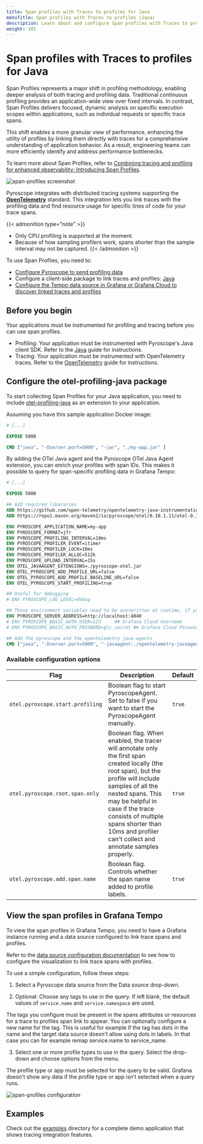 ```yaml
---
title: Span profiles with Traces to profiles for Java
menuTitle: Span profiles with Traces to profiles (Java)
description: Learn about and configure Span profiles with Traces to profiles in Grafana for the Java language.
weight: 101
---
```


# Span profiles with Traces to profiles for Java

Span Profiles represents a major shift in profiling methodology, enabling deeper analysis of both tracing and profiling data.
Traditional continuous profiling provides an application-wide view over fixed intervals.
In contrast, Span Profiles delivers focused, dynamic analysis on specific execution scopes within applications, such as individual requests or specific trace spans.

This shift enables a more granular view of performance, enhancing the utility of profiles by linking them directly with traces for a comprehensive understanding of application behavior. As a result, engineering teams can more efficiently identify and address performance bottlenecks.

To learn more about Span Profiles, refer to [Combining tracing and profiling for enhanced observability: Introducing Span Profiles](/blog/2024/02/06/combining-tracing-and-profiling-for-enhanced-observability-introducing-span-profiles/).

![span-profiles screenshot](https://grafana.com/static/img/docs/tempo/profiles/tempo-profiles-Span-link-profile-data-source.png)

Pyroscope integrates with distributed tracing systems supporting the [**OpenTelemetry**](https://opentelemetry.io/docs/instrumentation/java/getting-started/) standard.
This integration lets you link traces with the profiling data and find resource usage for specific lines of code for your trace spans.

{{< admonition type="note" >}}
* Only CPU profiling is supported at the moment.
* Because of how sampling profilers work, spans shorter than the sample interval may not be captured.
{{< /admonition >}}

To use Span Profiles, you need to:

* [Configure Pyroscope to send profiling data](../../)
* Configure a client-side package to link traces and profiles: [Java](https://github.com/grafana/otel-profiling-java)
* [Configure the Tempo data source in Grafana or Grafana Cloud to discover linked traces and profiles](/docs/grafana-cloud/connect-externally-hosted/data-sources/tempo/configure-tempo-data-source/)

## Before you begin

Your applications must be instrumented for profiling and tracing before you can use span profiles.

* Profiling: Your application must be instrumented with Pyroscope's Java client SDK. Refer to the [Java](../../language-sdks/java/) guide for instructions.
* Tracing: Your application must be instrumented with OpenTelemetry traces. Refer to the [OpenTelemetry](https://opentelemetry.io/docs/languages/java/getting-started/) guide for instructions.

## Configure the otel-profiling-java package

To start collecting Span Profiles for your Java application, you need to include [otel-profiling-java](https://github.com/pyroscope-io/otel-profiling-java) as an extension to your application.

Assuming you have this sample application Docker image:

```Dockerfile
# [...]

EXPOSE 5000

CMD ["java", "-Dserver.port=5000", "-jar", "./my-app.jar" ]
```

By adding the OTel Java agent and the Pyroscope OTel Java Agent extension, you can enrich your profiles with span IDs. This makes it possible to query for span-specific profiling data in Grafana Tempo:

```Dockerfile
# [...]

EXPOSE 5000

## Add required libararies
ADD https://github.com/open-telemetry/opentelemetry-java-instrumentation/releases/download/v1.17.0/opentelemetry-javaagent.jar opentelemetry-javaagent.jar
ADD https://repo1.maven.org/maven2/io/pyroscope/otel/0.10.1.11/otel-0.10.1.11.jar pyroscope-otel.jar

ENV PYROSCOPE_APPLICATION_NAME=my-app
ENV PYROSCOPE_FORMAT=jfr
ENV PYROSCOPE_PROFILING_INTERVAL=10ms
ENV PYROSCOPE_PROFILER_EVENT=itimer
ENV PYROSCOPE_PROFILER_LOCK=10ms
ENV PYROSCOPE_PROFILER_ALLOC=512k
ENV PYROSCOPE_UPLOAD_INTERVAL=15s
ENV OTEL_JAVAAGENT_EXTENSIONS=./pyroscope-otel.jar
ENV OTEL_PYROSCOPE_ADD_PROFILE_URL=false
ENV OTEL_PYROSCOPE_ADD_PROFILE_BASELINE_URL=false
ENV OTEL_PYROSCOPE_START_PROFILING=true

## Useful for debugging
# ENV PYROSCOPE_LOG_LEVEL=debug

## Those environment variables need to be overwritten at runtime, if you are using Grafana Cloud
ENV PYROSCOPE_SERVER_ADDRESS=http://localhost:4040
# ENV PYROSCOPE_BASIC_AUTH_USER=123     ## Grafana Cloud Username
# ENV PYROSCOPE_BASIC_AUTH_PASSWORD=glc_secret ## Grafana Cloud Password / API Token

## Add the pyroscope and the opentelemetry java-agents
CMD ["java", "-Dserver.port=5000", "-javaagent:./opentelemetry-javaagent.jar", "-jar", "./my-app.jar" ]
```

### Available configuration options

| Flag                             | Description                                                                                                                                                                                                                                                                                                             | Default |
| -------------------------------- | ----------------------------------------------------------------------------------------------------------------------------------------------------------------------------------------------------------------------------------------------------------------------------------------------------------------------- | ------- |
| `otel.pyroscope.start.profiling` | Boolean flag to start PyroscopeAgent. Set to false if you want to start the PyroscopeAgent manually.                                                                                                                                                                                                                    | `true`  |
| `otel.pyroscope.root.span.only`  | Boolean flag. When enabled, the tracer will annotate only the first span created locally (the root span), but the profile will include samples of all the nested spans. This may be helpful in case if the trace consists of multiple spans shorter than 10ms and profiler can't collect and annotate samples properly. | `true`  |
| `otel.pyroscope.add.span.name`   | Boolean flag. Controls whether the span name added to profile labels.                                                                                                                                                                                                                                                   | `true`  |

## View the span profiles in Grafana Tempo

To view the span profiles in Grafana Tempo, you need to have a Grafana instance running and a data source configured to link trace spans and profiles.

Refer to the [data source configuration documentation](https://grafana.com/docs/grafana/<GRAFANA_VERSION>/datasources/tempo/configure-tempo-data-source/) to see how to configure the visualization to link trace spans with profiles.

To use a simple configuration, follow these steps:

1. Select a Pyroscope data source from the Data source drop-down.

2. Optional: Choose any tags to use in the query. If left blank, the default values of `service.name` and `service.namespace` are used.

The tags you configure must be present in the spans attributes or resources for a trace to profiles span link to appear. You can optionally configure a new name for the tag. This is useful for example if the tag has dots in the name and the target data source doesn't allow using dots in labels. In that case you can for example remap service.name to service_name.

3. Select one or more profile types to use in the query. Select the drop-down and choose options from the menu.

The profile type or app must be selected for the query to be valid. Grafana doesn't show any data if the profile type or app isn’t selected when a query runs.

![span-profiles configuration](https://grafana.com/static/img/docs/tempo/profiles/Tempo-data-source-profiles-Settings.png)

## Examples

Check out the [examples](https://github.com/grafana/pyroscope/tree/main/examples/tracing/java) directory for a complete demo application that shows tracing integration features.
